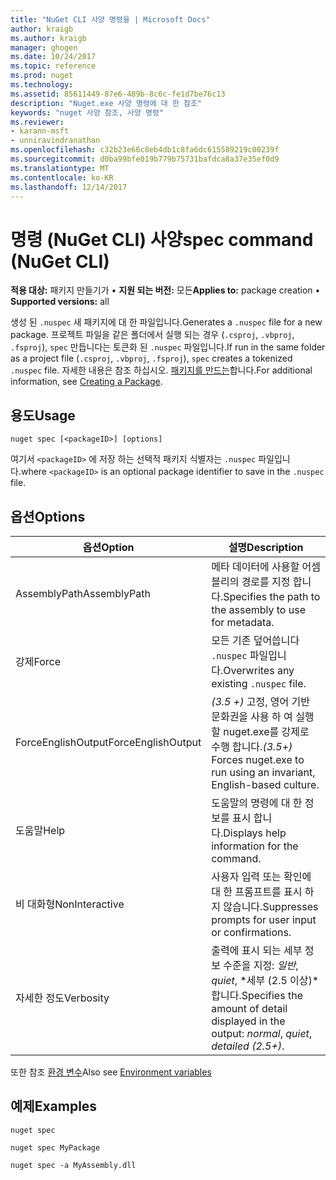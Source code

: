 ```yaml
---
title: "NuGet CLI 사양 명령을 | Microsoft Docs"
author: kraigb
ms.author: kraigb
manager: ghogen
ms.date: 10/24/2017
ms.topic: reference
ms.prod: nuget
ms.technology: 
ms.assetid: 85611449-87e6-489b-8c6c-fe1d7be76c13
description: "Nuget.exe 사양 명령에 대 한 참조"
keywords: "nuget 사양 참조, 사양 명령"
ms.reviewer:
- karann-msft
- unniravindranathan
ms.openlocfilehash: c32b23e66c8eb4db1c8fa6dc615589219c00239f
ms.sourcegitcommit: d0ba99bfe019b779b75731bafdca8a37e35ef0d9
ms.translationtype: MT
ms.contentlocale: ko-KR
ms.lasthandoff: 12/14/2017
---
```

# <a name="spec-command-nuget-cli"></a><span data-ttu-id="e0fc7-104">명령 (NuGet CLI) 사양</span><span class="sxs-lookup"><span data-stu-id="e0fc7-104">spec command (NuGet CLI)</span></span>

<span data-ttu-id="e0fc7-105">**적용 대상:** 패키지 만들기가 &bullet; **지원 되는 버전:** 모든</span><span class="sxs-lookup"><span data-stu-id="e0fc7-105">**Applies to:** package creation &bullet; **Supported versions:** all</span></span>

<span data-ttu-id="e0fc7-106">생성 된 `.nuspec` 새 패키지에 대 한 파일입니다.</span><span class="sxs-lookup"><span data-stu-id="e0fc7-106">Generates a `.nuspec` file for a new package.</span></span> <span data-ttu-id="e0fc7-107">프로젝트 파일을 같은 폴더에서 실행 되는 경우 (`.csproj`, `.vbproj`, `.fsproj`), `spec` 만듭니다는 토큰화 된 `.nuspec` 파일입니다.</span><span class="sxs-lookup"><span data-stu-id="e0fc7-107">If run in the same folder as a project file (`.csproj`, `.vbproj`, `.fsproj`), `spec` creates a tokenized `.nuspec` file.</span></span> <span data-ttu-id="e0fc7-108">자세한 내용은 참조 하십시오. [패키지를 만드는](../create-packages/creating-a-package.md)합니다.</span><span class="sxs-lookup"><span data-stu-id="e0fc7-108">For additional information, see [Creating a Package](../create-packages/creating-a-package.md).</span></span>

## <a name="usage"></a><span data-ttu-id="e0fc7-109">용도</span><span class="sxs-lookup"><span data-stu-id="e0fc7-109">Usage</span></span>

```
nuget spec [<packageID>] [options]
```

<span data-ttu-id="e0fc7-110">여기서 `<packageID>` 에 저장 하는 선택적 패키지 식별자는 `.nuspec` 파일입니다.</span><span class="sxs-lookup"><span data-stu-id="e0fc7-110">where `<packageID>` is an optional package identifier to save in the `.nuspec` file.</span></span>

## <a name="options"></a><span data-ttu-id="e0fc7-111">옵션</span><span class="sxs-lookup"><span data-stu-id="e0fc7-111">Options</span></span>

| <span data-ttu-id="e0fc7-112">옵션</span><span class="sxs-lookup"><span data-stu-id="e0fc7-112">Option</span></span> | <span data-ttu-id="e0fc7-113">설명</span><span class="sxs-lookup"><span data-stu-id="e0fc7-113">Description</span></span> |
| --- | --- |
| <span data-ttu-id="e0fc7-114">AssemblyPath</span><span class="sxs-lookup"><span data-stu-id="e0fc7-114">AssemblyPath</span></span> | <span data-ttu-id="e0fc7-115">메타 데이터에 사용할 어셈블리의 경로를 지정 합니다.</span><span class="sxs-lookup"><span data-stu-id="e0fc7-115">Specifies the path to the assembly to use for metadata.</span></span> |
| <span data-ttu-id="e0fc7-116">강제</span><span class="sxs-lookup"><span data-stu-id="e0fc7-116">Force</span></span> | <span data-ttu-id="e0fc7-117">모든 기존 덮어씁니다 `.nuspec` 파일입니다.</span><span class="sxs-lookup"><span data-stu-id="e0fc7-117">Overwrites any existing `.nuspec` file.</span></span> |
| <span data-ttu-id="e0fc7-118">ForceEnglishOutput</span><span class="sxs-lookup"><span data-stu-id="e0fc7-118">ForceEnglishOutput</span></span> | <span data-ttu-id="e0fc7-119">*(3.5 +)*  고정, 영어 기반 문화권을 사용 하 여 실행할 nuget.exe를 강제로 수행 합니다.</span><span class="sxs-lookup"><span data-stu-id="e0fc7-119">*(3.5+)* Forces nuget.exe to run using an invariant, English-based culture.</span></span> |
| <span data-ttu-id="e0fc7-120">도움말</span><span class="sxs-lookup"><span data-stu-id="e0fc7-120">Help</span></span> | <span data-ttu-id="e0fc7-121">도움말의 명령에 대 한 정보를 표시 합니다.</span><span class="sxs-lookup"><span data-stu-id="e0fc7-121">Displays help information for the command.</span></span> |
| <span data-ttu-id="e0fc7-122">비 대화형</span><span class="sxs-lookup"><span data-stu-id="e0fc7-122">NonInteractive</span></span> | <span data-ttu-id="e0fc7-123">사용자 입력 또는 확인에 대 한 프롬프트를 표시 하지 않습니다.</span><span class="sxs-lookup"><span data-stu-id="e0fc7-123">Suppresses prompts for user input or confirmations.</span></span> |
| <span data-ttu-id="e0fc7-124">자세한 정도</span><span class="sxs-lookup"><span data-stu-id="e0fc7-124">Verbosity</span></span> | <span data-ttu-id="e0fc7-125">출력에 표시 되는 세부 정보 수준을 지정: *일반*, *quiet*, *세부 (2.5 이상)*합니다.</span><span class="sxs-lookup"><span data-stu-id="e0fc7-125">Specifies the amount of detail displayed in the output: *normal*, *quiet*, *detailed (2.5+)*.</span></span> |

<span data-ttu-id="e0fc7-126">또한 참조 [환경 변수](cli-ref-environment-variables.md)</span><span class="sxs-lookup"><span data-stu-id="e0fc7-126">Also see [Environment variables](cli-ref-environment-variables.md)</span></span>

## <a name="examples"></a><span data-ttu-id="e0fc7-127">예제</span><span class="sxs-lookup"><span data-stu-id="e0fc7-127">Examples</span></span>

```
nuget spec

nuget spec MyPackage

nuget spec -a MyAssembly.dll
```

